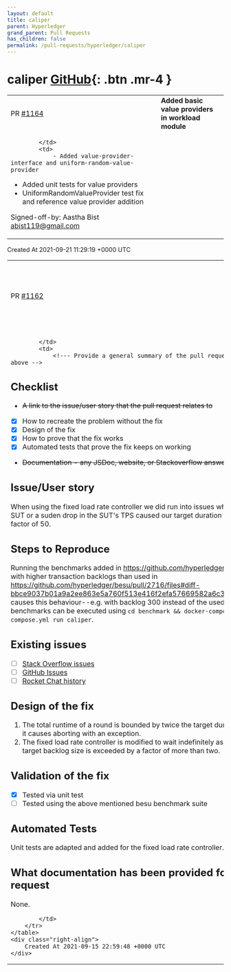 ```yaml
---
layout: default
title: caliper
parent: Hyperledger
grand_parent: Pull Requests
has_children: false
permalink: /pull-requests/hyperledger/caliper
---
```


# caliper <span class="fs-3 right-align">[GitHub](https://github.com/hyperledger/caliper){: .btn .mr-4 }</span>


<div>
    <table>
        <tr>
            <td>
                PR <a href="https://github.com/hyperledger/caliper/pull/1164" class=".btn">#1164</a>
            </td>
            <td>
                <b>
                    Added basic value providers in workload module
                </b>
            </td>
        </tr>
        <tr>
            <td>
                
            </td>
            <td>
                - Added value-provider-interface and uniform-random-value-provider
- Added unit tests for value providers
- UniformRandomValueProvider test fix and reference value provider addition

Signed-off-by: Aastha Bist <abist119@gmail.com>
            </td>
        </tr>
    </table>
    <div class="right-align">
        Created At 2021-09-21 11:29:19 +0000 UTC
    </div>
</div>

<div>
    <table>
        <tr>
            <td>
                PR <a href="https://github.com/hyperledger/caliper/pull/1162" class=".btn">#1162</a>
            </td>
            <td>
                <b>
                    Make fixed load rate controller honor the target duration
                </b>
            </td>
        </tr>
        <tr>
            <td>
                
            </td>
            <td>
                <!--- Provide a general summary of the pull request in the Title above -->

## Checklist
 - ~~A link to the issue/user story that the pull request relates to~~
 - [x]  How to recreate the problem without the fix
 - [x]  Design of the fix
 - [x]  How to prove that the fix works
 - [x]  Automated tests that prove the fix keeps on working
 - ~~Documentation - any JSDoc, website, or Stackoverflow answers?~~


## Issue/User story
<!--- What issue / user story is this for -->
When using the fixed load rate controller we did run into issues where a hanging SUT or a suden drop in the SUT's TPS caused our target duration exceeded by a factor of 50.

## Steps to Reproduce
<!--- Provide a link to a live example, or an unambiguous set of steps to -->
<!--- reproduce this bug include code to reproduce, if relevant -->
Running the benchmarks added in https://github.com/hyperledger/besu/pull/2716 with higher transaction backlogs than used in https://github.com/hyperledger/besu/pull/2716/files#diff-bbce9037b01a9a2ee863e5a760f513e416f2efa57669582a6c316a168044c310 causes this behaviour--e.g. with backlog 300 instead of the used 200. The benchmarks can be executed using `cd benchmark && docker-compose -f docker-compose.yml run caliper`.


## Existing issues
<!-- Have you searched for any existing issues or are their any similar issues that you've found? -->
- [ ] [Stack Overflow issues](http://stackoverflow.com/tags/hyperledger-caliper)
- [ ] [GitHub Issues](https://github.com/hyperledger/caliper/issues)
- [ ] [Rocket Chat history](https://chat.hyperledger.org/channel/caliper)

<!-- please include any links to issues here -->

## Design of the fix
<!-- Focus on why you designed this fix this way, and what was discounted. Do not describe just the code - we can read that! -->
1. The total runtime of a round is bounded by twice the target duration. Exceeding it causes aborting with an exception.
2. The fixed load rate controller is modified to wait indefinitely as long as the target backlog size is exceeded by a factor of more than two.

## Validation of the fix
<!-- Over and above the tests, what has been done to prove this works? -->
- [x] Tested via unit test
- [ ] Tested using the above mentioned besu benchmark suite

## Automated Tests
<!-- Please describe the automated tests that are put in place to stop this recurring -->
Unit tests are adapted and added for the fixed load rate controller.

## What documentation has been provided for this pull request
<!-- JSDocs, WebSite and answers to Stack Overflow questions are possible documentation sources -->
None.

            </td>
        </tr>
    </table>
    <div class="right-align">
        Created At 2021-09-15 22:59:48 +0000 UTC
    </div>
</div>


